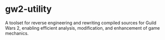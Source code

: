 # gw2-utility
A toolset for reverse engineering and rewriting compiled sources for Guild Wars 2, enabling efficient analysis, modification, and enhancement of game mechanics. 
